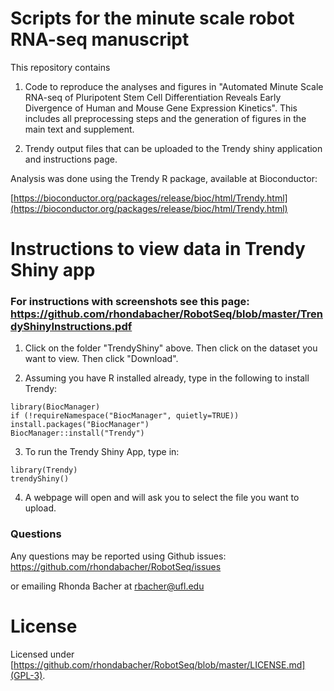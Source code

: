 # Scripts for the minute scale robot RNA-seq manuscript


This repository contains 

1. Code to reproduce the analyses and figures in "Automated Minute Scale RNA-seq of Pluripotent Stem Cell Differentiation Reveals Early Divergence of Human and Mouse Gene Expression Kinetics". This includes all preprocessing steps and the generation of figures in the main text and supplement. 

2. Trendy output files that can be uploaded to the Trendy shiny application and instructions page.

Analysis was done using the Trendy R package, available at Bioconductor:

[https://bioconductor.org/packages/release/bioc/html/Trendy.html](https://bioconductor.org/packages/release/bioc/html/Trendy.html)


# Instructions to view data in Trendy Shiny app

### For instructions with screenshots see this page: https://github.com/rhondabacher/RobotSeq/blob/master/TrendyShinyInstructions.pdf


1. Click on the folder "TrendyShiny" above. Then click on the dataset you want to view. Then click "Download".

2. Assuming you have R installed already, type in the following to install Trendy:

```
library(BiocManager)
if (!requireNamespace("BiocManager", quietly=TRUE))
install.packages("BiocManager")
BiocManager::install("Trendy")
```

3. To run the Trendy Shiny App, type in:

```
library(Trendy)
trendyShiny()
```

4. A webpage will open and will ask you to select the file you want to upload. 

### Questions

Any questions may be reported using Github issues: https://github.com/rhondabacher/RobotSeq/issues

or emailing Rhonda Bacher at rbacher@ufl.edu

# License

Licensed under [https://github.com/rhondabacher/RobotSeq/blob/master/LICENSE.md](GPL-3).
